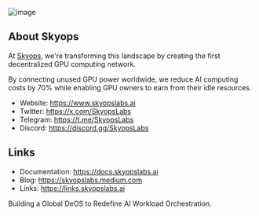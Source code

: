 ![image](https://skyopslabs.ai/images/Skyops-1860-x-1037-px.png)
## About Skyops

At [Skyops](https://skyopslabs.ai), we're transforming this landscape by creating the first decentralized GPU computing network. 

By connecting unused GPU power worldwide, we reduce AI computing costs by 70% while enabling GPU owners to earn from their idle resources.

- Website: https://www.skyopslabs.ai
- Twitter: https://x.com/SkyopsLabs
- Telegram: https://t.me/SkyopsLabs
- Discord: https://discord.gg/SkyopsLabs

## Links
- Documentation: https://docs.skyopslabs.ai
- Blog: https://skyopslabs.medium.com
- Links: https://links.skyopslabs.ai

Building a Global DeOS to Redefine AI Workload Orchestration.
